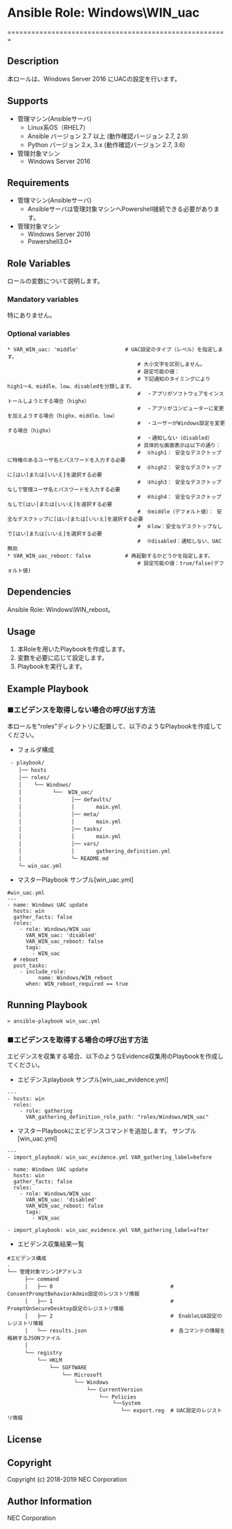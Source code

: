 # Ansible Role: Windows\WIN\_uac
=======================================================

## Description
本ロールは、Windows Server 2016 にUACの設定を行います。

## Supports
- 管理マシン(Ansibleサーバ)
  * Linux系OS（RHEL7）
  * Ansible バージョン 2.7 以上 (動作確認バージョン 2.7, 2.9)
  * Python バージョン 2.x, 3.x  (動作確認バージョン 2.7, 3.6)
- 管理対象マシン
  * Windows Server 2016

## Requirements
- 管理マシン(Ansibleサーバ)
  * Ansibleサーバは管理対象マシンへPowershell接続できる必要があります。
- 管理対象マシン
  * Windows Server 2016
  * Powershell3.0+

## Role Variables

ロールの変数について説明します。

### Mandatory variables

特にありません。

### Optional variables

~~~
* VAR_WIN_uac: 'middle'               # UAC設定のタイプ（レベル）を指定します。
                                          # 大小文字を区別しません。
                                          # 設定可能の値：
                                          # 下記通知のタイミングによりhigh1～4、middle、low、disabledを分類します。
                                          #  ・アプリがソフトウェアをインストールしようとする場合（highx）
                                          #  ・アプリがコンピューターに変更を加えようする場合（highx、middle、low）
                                          #  ・ユーザーがWindows設定を変更する場合（highx）
                                          #  ・通知しない（disabled）
                                          # 具体的な画面表示は以下の通り：
                                          #  ①high1： 安全なデスクトップに特権のあるユーザ名とパスワードを入力する必要
                                          #  ②high2： 安全なデスクトップに[はい]または[いいえ]を選択する必要
                                          #  ③high3： 安全なデスクトップなしで管理ユーザ名とパスワードを入力する必要
                                          #  ④high4： 安全なデスクトップなしで[はい]または[いいえ]を選択する必要
                                          #  ⑤middle（デフォルト値）： 安全なデスクトップに[はい]または[いいえ]を選択する必要
                                          #  ⑥low：安全なデスクトップなしで[はい]または[いいえ]を選択する必要
                                          #  ⑦disabled：通知しない、UAC無効
* VAR_WIN_uac_reboot: false           # 再起動するかどうかを指定します。
                                          # 設定可能の値：true/false(デフォルト値)
~~~

## Dependencies

Ansible Role: Windows\WIN\_reboot。

## Usage

1. 本Roleを用いたPlaybookを作成します。
2. 変数を必要に応じて設定します。
3. Playbookを実行します。

## Example Playbook

### ■エビデンスを取得しない場合の呼び出す方法

本ロールを"roles"ディレクトリに配置して、以下のようなPlaybookを作成してください。

- フォルダ構成

~~~
 - playbook/
　  │── hosts
　  │── roles/
　  │    └── Windows/
　  │          └──  WIN_uac/
　  │                │── defaults/
　  │                │       main.yml
　  │                │── meta/
　  │                │       main.yml
　  │                │── tasks/
　  │                │       main.yml
　  │                │── vars/
　  │                │       gathering_definition.yml
　  │                └─ README.md
　  └─ win_uac.yml
~~~

- マスターPlaybook サンプル[win\_uac.yml]

~~~
#win_uac.yml
---
- name: Windows UAC update
  hosts: win
  gather_facts: false
  roles:
    - role: Windows/WIN_uac
      VAR_WIN_uac: 'disabled'
      VAR_WIN_uac_reboot: false
      tags:
        - WIN_uac
  # reboot
  post_tasks:
    - include_role:
          name: Windows/WIN_reboot
      when: WIN_reboot_required == true
~~~

## Running Playbook

~~~
> ansible-playbook win_uac.yml
~~~

### ■エビデンスを取得する場合の呼び出す方法

エビデンスを収集する場合、以下のようなEvidence収集用のPlaybookを作成してください。  

- エビデンスplaybook サンプル[win\_uac\_evidence.yml]

~~~
---
- hosts: win
  roles:
    - role: gathering
      VAR_gathering_definition_role_path: "roles/Windows/WIN_uac"
~~~

- マスターPlaybookにエビデンスコマンドを追加します。 サンプル[win\_uac.yml]

~~~
---
- import_playbook: win_uac_evidence.yml VAR_gathering_label=before

- name: Windows UAC update
  hosts: win
  gather_facts: false
  roles:
    - role: Windows/WIN_uac
      VAR_WIN_uac: 'disabled'
      VAR_WIN_uac_reboot: false
      tags:
        - WIN_uac

- import_playbook: win_uac_evidence.yml VAR_gathering_label=after
~~~

- エビデンス収集結果一覧

~~~
#エビデンス構成
.
└── 管理対象マシンIPアドレス
　    ├── command
　    │   ├── 0                                      #　ConsentPromptBehaviorAdmin設定のレジストリ情報
　    │   ├── 1                                      #　PromptOnSecureDesktop設定のレジストリ情報
　    │   ├── 2                                      #　EnableLUA設定のレジストリ情報
　    │   └── results.json                           #　各コマンドの情報を格納するJSONファイル
　    │  
　    └── registry
　        └── HKLM
　            └── SOFTWARE
　                └── Microsoft
　                    └── Windows
　                        └── CurrentVersion
　                            └── Policies
                                  └──System
　                                   └── export.reg  # UAC設定のレジストリ情報
~~~

## License

## Copyright

Copyright (c) 2018-2019 NEC Corporation

## Author Information

NEC Corporation
